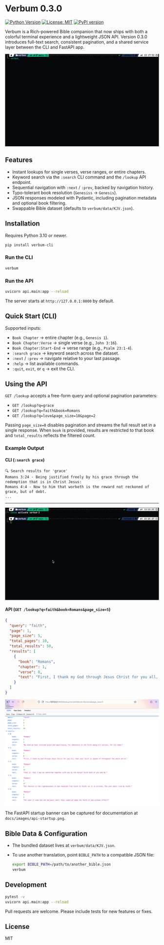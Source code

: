 # Verbum 0.3.0

[![Python Version](https://img.shields.io/badge/python-3.10%2B-blue.svg)](https://www.python.org/)
[![License: MIT](https://img.shields.io/badge/license-MIT-green.svg)](LICENSE)
[![PyPI version](https://img.shields.io/pypi/v/verbum-cli.svg)](https://pypi.org/project/verbum-cli/)


Verbum is a Rich-powered Bible companion that now ships with both a colorful terminal experience and a lightweight JSON API. Version 0.3.0 introduces full-text search, consistent pagination, and a shared service layer between the CLI and FastAPI app.

![How to use](docs/images/usage.gif)

## Features
- Instant lookups for single verses, verse ranges, or entire chapters.
- Keyword search via the `:search` CLI command and the `/lookup` API endpoint.
- Sequential navigation with `:next` / `:prev`, backed by navigation history.
- Typo-tolerant book resolution (`Genesiss` → `Genesis`).
- JSON responses modeled with Pydantic, including pagination metadata and optional book filtering.
- Swappable Bible dataset (defaults to `verbum/data/KJV.json`).

## Installation

Requires Python 3.10 or newer.

```bash
pip install verbum-cli
```

### Run the CLI

```bash
verbum
```

### Run the API

```bash
uvicorn api.main:app --reload
```

The server starts at `http://127.0.0.1:8000` by default.

## Quick Start (CLI)

Supported inputs:

- `Book Chapter` → entire chapter (e.g., `Genesis 1`).
- `Book Chapter:Verse` → single verse (e.g., `John 3:16`).
- `Book Chapter:Start-End` → verse range (e.g., `Psalm 23:1-4`).
- `:search grace` → keyword search across the dataset.
- `:next` / `:prev` → navigate relative to your last passage.
- `:help` → list available commands.
- `:quit`, `exit`, or `q` → exit the CLI.

## Using the API

`GET /lookup` accepts a free-form query and optional pagination parameters:

- `GET /lookup?q=grace`
- `GET /lookup?q=faith&book=Romans`
- `GET /lookup?q=love&page_size=10&page=2`

Passing `page_size=0` disables pagination and streams the full result set in a single response. When `book` is provided, results are restricted to that book and `total_results` reflects the filtered count.

### Example Output

#### CLI (`:search grace`)

```text
🔍 Search results for 'grace'
Romans 3:24 - Being justified freely by his grace through the redemption that is in Christ Jesus:
Romans 4:4 - Now to him that worketh is the reward not reckoned of grace, but of debt.
...
```

---

![CLI search screenshot](docs/images/cli-search.gif)


#### API (`GET /lookup?q=faith&book=Romans&page_size=5`)

```json
{
  "query": "faith",
  "page": 1,
  "page_size": 5,
  "total_pages": 10,
  "total_results": 50,
  "results": [
    {
      "book": "Romans",
      "chapter": 1,
      "verse": 8,
      "text": "First, I thank my God through Jesus Christ for you all, that your faith is spoken of throughout the whole world."
    }
  ]
}
```

![API lookup screenshot](docs/images/api-lookup.png)

The FastAPI startup banner can be captured for documentation at `docs/images/api-startup.png`.

## Bible Data & Configuration

- The bundled dataset lives at `verbum/data/KJV.json`.
- To use another translation, point `BIBLE_PATH` to a compatible JSON file:

  ```bash
  export BIBLE_PATH=/path/to/another_bible.json
  verbum
  ```

## Development

```bash
pytest -v
uvicorn api.main:app --reload
```

Pull requests are welcome. Please include tests for new features or fixes.

## License

MIT
